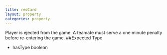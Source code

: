 ```yaml
---
title: redCard
layout: property
categories: property
---
```

Player is ejected from the game. A teamate must serve a one minute penalty before re-entering the game.
##Expected Type
* hasType boolean
